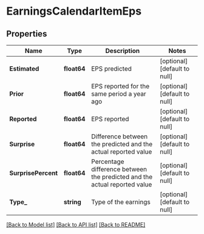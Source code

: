 # EarningsCalendarItemEps

## Properties
Name | Type | Description | Notes
------------ | ------------- | ------------- | -------------
**Estimated** | **float64** | EPS predicted | [optional] [default to null]
**Prior** | **float64** | EPS reported for the same period a year ago | [optional] [default to null]
**Reported** | **float64** | EPS reported | [optional] [default to null]
**Surprise** | **float64** | Difference between the predicted and the actual reported value | [optional] [default to null]
**SurprisePercent** | **float64** | Percentage difference between the predicted and the actual reported value | [optional] [default to null]
**Type_** | **string** | Type of the earnings | [optional] [default to null]

[[Back to Model list]](../README.md#documentation-for-models) [[Back to API list]](../README.md#documentation-for-api-endpoints) [[Back to README]](../README.md)

